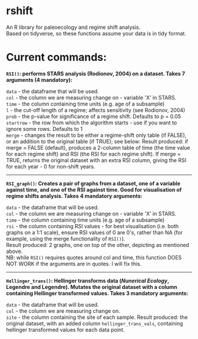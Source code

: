# rshift
An R library for paleoecology and regime shift analysis.  
Based on tidyverse, so these functions assume your data is in tidy format.

# Current commands:
**``RSI()``: performs STARS analysis (Rodionov, 2004) on a dataset. Takes 7 arguments (4 mandatory):**

  ``data`` - the dataframe that will be used.  
  ``col`` - the column we are measuring change on - variable 'X' in STARS.  
  ``time`` - the column containing time units (e.g. age of a subsample)  
  ``l`` - the cut-off length of a regime; affects sensitivity (see Rodionov, 2004)  
  ``prob`` - the p-value for significance of a regime shift. Defaults to p = 0.05  
  ``startrow`` - the row from which the algorithm starts - use if you want to ignore some rows. Defaults to 1  
  ``merge`` - changes the result to be either a regime-shift only table (if FALSE), or an addition to the original table (if TRUE); see below:
  Result produced: if merge = FALSE (default), produces a 2-column table of time (the time value for each regime shift) and RSI (the RSI for each regime shift). If merge = TRUE, returns the original dataset with an extra RSI column, giving the RSI for each year - 0 for non-shift years. 
  
  ---
  
**``RSI_graph()``: Creates a pair of graphs from a dataset, one of a variable against time, and one of the RSI against time. Good for visualisation of regime shifts analysis. Takes 4 mandatory arguments:**

``data`` - the dataframe that will be used.  
 ``col`` - the column we are measuring change on - variable 'X' in STARS.  
 ``time`` - the column containing time units (e.g. age of a subsample)  
 ``rsi`` - the column containing RSI values - for best visualisation (i.e. both graphs on a 1:1 scale), ensure RSI values of 0 are 0's, rather than NA (for example, using the merge functionality of ``RSI()``).  
 Result produced: 2 graphs, one on top of the other, depicting as mentioned above.  
 NB: while ``RSI()`` requires quotes around col and time, this function DOES NOT WORK if the arguments are in quotes. I will fix this.

  ---
 **``Hellinger_trans()``: Hellinger transforms data (*Nunerical Ecology*, Legendre and Legendre). Mutates the original dataset with a column containing Hellinger transformed values. Takes 3 mandatory arguments:**
 
 ``data`` - the dataframe that will be used.  
 ``col`` - the column we are measuring change on.  
 ``site`` - the column containing the site of each sample.
 Result produced: the original dataset, with an added column ``hellinger_trans_vals``, containing hellinger transformed values for each data point.
